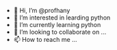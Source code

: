 - 👋 Hi, I’m @profhany
- 👀 I’m interested in learding python
- 🌱 I’m currently learning python
- 💞️ I’m looking to collaborate on ...
- 📫 How to reach me ...

<!---
profhany/profhany is a ✨ special ✨ repository because its `README.md` (this file) appears on your GitHub profile.
You can click the Preview link to take a look at your changes.
--->
